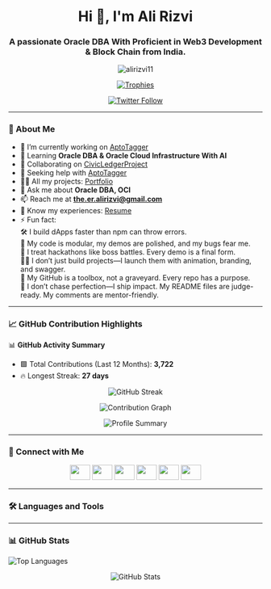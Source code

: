 <h1 align="center">Hi 👋, I'm Ali Rizvi</h1>
<h3 align="center">A passionate Oracle DBA With Proficient in Web3 Development & Block Chain from India.</h3>

<p align="center">
  <img src="https://komarev.com/ghpvc/?username=alirizvi11&label=Profile%20views&color=0e75b6&style=flat" alt="alirizvi11" />
</p>

<p align="center">
  <a href="https://github.com/ryo-ma/github-profile-trophy">
    <img src="https://github-profile-trophy.vercel.app/?username=alirizvi11&theme=algolia&margin-w=15&margin-h=15" alt="Trophies" />
  </a>
</p>

<p align="center">
  <a href="https://twitter.com/alirizvi9936" target="blank">
    <img src="https://img.shields.io/twitter/follow/alirizvi9936?logo=twitter&style=for-the-badge" alt="Twitter Follow" />
  </a>
</p>

---

### 🚀 About Me

- 🔭 I’m currently working on [AptoTagger](https://github.com/Alirizvi11/aptotagger-project-AptosHackerank)
- 🌱 Learning **Oracle DBA & Oracle Cloud Infrastructure With AI**
- 👯 Collaborating on [CivicLedgerProject](https://github.com/Alirizvi11/CivicLedgerProject)
- 🤝 Seeking help with [AptoTagger](https://github.com/Alirizvi11/aptotagger-project-AptosHackerank)
- 👨‍💻 All my projects: [Portfolio](https://ali-portfolio-full.vercel.app/)
- 💬 Ask me about **Oracle DBA, OCI**
- 📫 Reach me at **the.er.alirizvi@gmail.com**
- 📄 Know my experiences: [Resume](https://drive.google.com/drive/starred)
- ⚡ Fun fact:  
  🛠 I build dApps faster than npm can throw errors.  
  🧵 My code is modular, my demos are polished, and my bugs fear me.  
  🧪 I treat hackathons like boss battles. Every demo is a final form.  
  🧑‍🚀 I don’t just build projects—I launch them with animation, branding, and swagger.  
  🧰 My GitHub is a toolbox, not a graveyard. Every repo has a purpose.  
  🧠 I don’t chase perfection—I ship impact. My README files are judge-ready. My comments are mentor-friendly.

---

### 📈 GitHub Contribution Highlights

📊 **GitHub Activity Summary**  
- 🟩 Total Contributions (Last 12 Months): **3,722**  
- 🔥 Longest Streak: **27 days**

<p align="center">
  <img src="https://github-readme-streak-stats.herokuapp.com/?user=AliRizvi11&theme=dark&hide_border=true" alt="GitHub Streak" />
</p>

<p align="center">
  <img src="https://github-readme-activity-graph.vercel.app/graph?username=AliRizvi11&theme=react-dark" alt="Contribution Graph" />
</p>

<p align="center">
  <img src="https://github-profile-summary-cards.vercel.app/api/cards/profile-details?username=AliRizvi11&theme=github_dark" alt="Profile Summary" />
</p>

---

### 🤝 Connect with Me

<p align="center">
  <a href="https://twitter.com/alirizvi9936" target="blank"><img src="https://raw.githubusercontent.com/rahuldkjain/github-profile-readme-generator/master/src/images/icons/Social/twitter.svg" height="30" width="40" /></a>
  <a href="https://linkedin.com/in/alirizvi110" target="blank"><img src="https://raw.githubusercontent.com/rahuldkjain/github-profile-readme-generator/master/src/images/icons/Social/linked-in-alt.svg" height="30" width="40" /></a>
  <a href="https://instagram.com/alisyed11_" target="blank"><img src="https://raw.githubusercontent.com/rahuldkjain/github-profile-readme-generator/master/src/images/icons/Social/instagram.svg" height="30" width="40" /></a>
  <a href="https://www.hackerrank.com/alirizvi9936" target="blank"><img src="https://raw.githubusercontent.com/rahuldkjain/github-profile-readme-generator/master/src/images/icons/Social/hackerrank.svg" height="30" width="40" /></a>
  <a href="https://www.leetcode.com/alirizvi11" target="blank"><img src="https://raw.githubusercontent.com/rahuldkjain/github-profile-readme-generator/master/src/images/icons/Social/leet-code.svg" height="30" width="40" /></a>
  <a href="https://auth.geeksforgeeks.org/user/alirizvi11" target="blank"><img src="https://raw.githubusercontent.com/rahuldkjain/github-profile-readme-generator/master/src/images/icons/Social/geeks-for-geeks.svg" height="30" width="40" /></a>
</p>

---

### 🛠 Languages and Tools

<p align="center">
  <!-- Icons preserved from your original list -->
  <!-- You can paste your full icon block here -->
</p>

---

### 📊 GitHub Stats

<p align="left">
  <img src="https://github-readme-stats.vercel.app/api/top-langs?username=alirizvi11&show_icons=true&locale=en&layout=compact" alt="Top Languages" />
</p>

<p align="center">
  <img src=["https://github-readme-stats.vercel.app/api?username=alirizvi11&show_icons=true&locale=en"](https://github-readme-stats.vercel.app/api?username=alirizvi11&show_icons=true&locale=en&count_private=true
) alt="GitHub Stats" />
</p>

